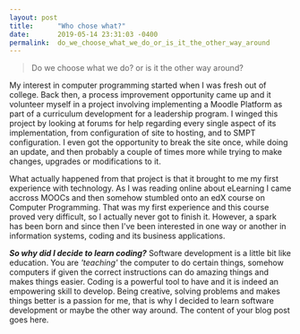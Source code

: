 ```yaml
---
layout: post
title:      "Who chose what?"
date:       2019-05-14 23:31:03 -0400
permalink:  do_we_choose_what_we_do_or_is_it_the_other_way_around
---
```



> Do we choose what we do? or is it the other way around?


My interest in computer programming started when I was fresh out of college. Back then, a process improvement opportunity came up and it volunteer myself in a project involving implementing a Moodle Platform as part of a curriculum development for a leadership program. I winged this project by looking at forums for help regarding every single aspect of its implementation, from configuration of site to hosting, and to SMPT configuration. I even got the opportunity to break the site once, while doing an update, and then probably a couple of times more while trying to make changes, upgrades or modifications to it. 

What actually happened from that project is that it brought to me my first experience with technology. As I was reading online about eLearning I came accross MOOCs and then somehow stumbled onto an edX course on Computer Programming. That was my first experience and this course proved very difficult, so I actually never got to finish it. However, a spark has been born and since then I've been interested in one way or another in information systems, coding and its business applications. 

***So why did I decide to learn coding?*** Software development is a little bit like education. You are *'teaching'* the computer to do certain things, somehow computers if given the correct instructions can do amazing things and makes things easier. Coding is a powerful tool to have and it is indeed an empowering skill to develop. Being creative, solving problems and makes things better is a passion for me, that is why I decided to learn software development or maybe the other way around. The content of your blog post goes here.
